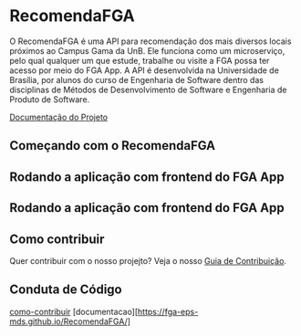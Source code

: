 # RecomendaFGA

O RecomendaFGA é uma API para recomendação dos mais diversos locais próximos ao Campus Gama da UnB. Ele funciona como um microserviço, pelo qual qualquer um que estude, trabalhe ou visite a FGA possa ter acesso por meio do FGA App. A API é desenvolvida na Universidade de Brasília, por alunos do curso de Engenharia de Software dentro das disciplinas de Métodos de Desenvolvimento de Software e Engenharia de Produto de Software.

[Documentação do Projeto](documentacao)

## Começando com o RecomendaFGA

## Rodando a aplicação com frontend do FGA App

## Rodando a aplicação com frontend do FGA App

## Como contribuir

Quer contribuir com o nosso projejto? Veja o nosso [Guia de Contribuição](como-contribuir).

## Conduta de Código

[como-contribuir](CONTRIBUTING.md)
[documentacao][https://fga-eps-mds.github.io/RecomendaFGA/]
